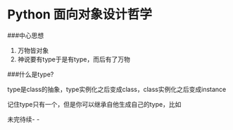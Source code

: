 

# Python 面向对象设计哲学


###中心思想
 1. 万物皆对象
 2. 神说要有type于是有type，而后有了万物


###什么是type?

type是class的抽象，type实例化之后变成class，class实例化之后变成instance

记住type只有一个，但是你可以继承自他生成自己的type，比如



未完待续- - 


   

